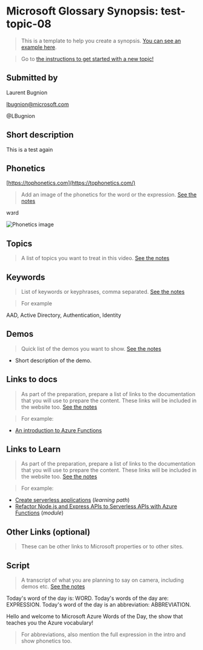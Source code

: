 # Microsoft Glossary Synopsis: test-topic-08

> This is a template to help you create a synopsis. [You can see an example here](https://github.com/lbugnion/ms-glossary/blob/master/synopsis/aad.md).

> Go to [the instructions to get started with a new topic!](https://github.com/lbugnion/ms-glossary/blob/master/instructions/contributing-synopsis.md)

## Submitted by

Laurent Bugnion

lbugnion@microsoft.com

@LBugnion

## Short description

This is a test again

## Phonetics

[https://tophonetics.com](https://tophonetics.com/)

> Add an image of the phonetics for the word or the expression.
> [See the notes](https://github.com/lbugnion/ms-glossary/blob/master/instructions/synopsis-template-notes.md#phonetics)

wɜrd

![Phonetics image](images/WORD/Phonetics.png)

## Topics

> A list of topics you want to treat in this video.
> [See the notes](https://github.com/lbugnion/ms-glossary/blob/master/instructions/synopsis-template-notes.md#topics)

## Keywords

> List of keywords or keyphrases, comma separated.
> [See the notes](https://github.com/lbugnion/ms-glossary/blob/master/instructions/synopsis-template-notes.md#keywords)

> For example

AAD, Active Directory, Authentication, Identity

## Demos

> Quick list of the demos you want to show.
> [See the notes](https://github.com/lbugnion/ms-glossary/blob/master/instructions/synopsis-template-notes.md#demos)

- Short description of the demo.

## Links to docs

> As part of the preparation, prepare a list of links to the documentation that you will use to prepare the content. These links will be included in the website too.
> [See the notes](https://github.com/lbugnion/ms-glossary/blob/master/instructions/synopsis-template-notes.md#docs)

>For example:

- [An introduction to Azure Functions](https://docs.microsoft.com/azure/azure-functions/functions-overview)

## Links to Learn

> As part of the preparation, prepare a list of links to the documentation that you will use to prepare the content. These links will be included in the website too.
> [See the notes](https://github.com/lbugnion/ms-glossary/blob/master/instructions/synopsis-template-notes.md#learn)

>For example:

- [Create serverless applications](https://docs.microsoft.com/learn/paths/create-serverless-applications) (*learning path*)
- [Refactor Node.js and Express APIs to Serverless APIs with Azure Functions](https://docs.microsoft.com/learn/modules/shift-nodejs-express-apis-serverless) (*module*)

## Other Links (optional)

> These can be other links to Microsoft properties or to other sites.

## Script

> A transcript of what you are planning to say on camera, including demos etc.
> [See the notes](https://github.com/lbugnion/ms-glossary/blob/master/instructions/synopsis-template-notes.md#script)

Today's word of the day is: WORD.
Today's words of the day are: EXPRESSION.
Today's word of the day is an abbreviation: ABBREVIATION.

Hello and welcome to Microsoft Azure Words of the Day, the show that teaches you the Azure vocabulary!

> For abbreviations, also mention the full expression in the intro and show phonetics too.
